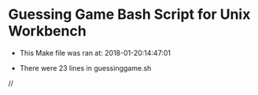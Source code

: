 # Guessing Game Bash Script for Unix Workbench

* This Make file was ran at: 2018-01-20:14:47:01

* There were 23 lines in guessinggame.sh

//